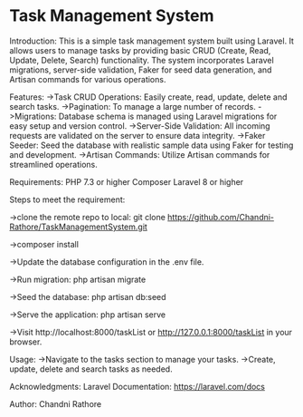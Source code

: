 # Task Management System
Introduction:
This is a simple task management system built using Laravel. It allows users to manage tasks by providing basic CRUD (Create, Read, Update, Delete, Search) functionality. The system incorporates Laravel migrations, server-side validation, Faker for seed data generation, and Artisan commands for various operations.

Features:
->Task CRUD Operations: Easily create, read, update, delete and search tasks.
->Pagination: To manage a large number of records.
->Migrations: Database schema is managed using Laravel migrations for easy setup and version control.
->Server-Side Validation: All incoming requests are validated on the server to ensure data integrity.
->Faker Seeder: Seed the database with realistic sample data using Faker for testing and development.
->Artisan Commands: Utilize Artisan commands for streamlined operations.

Requirements:
PHP 7.3 or higher
Composer
Laravel 8 or higher

Steps to meet the requirement:

->clone the remote repo to local:
git clone https://github.com/Chandni-Rathore/TaskManagementSystem.git

->composer install

->Update the database configuration in the .env file.

->Run migration:
php artisan migrate

->Seed the database:
php artisan db:seed

->Serve the application:
php artisan serve

->Visit http://localhost:8000/taskList or http://127.0.0.1:8000/taskList in your browser.

Usage:
->Navigate to the tasks section to manage your tasks.
->Create, update, delete and search tasks as needed.

Acknowledgments:
Laravel Documentation: https://laravel.com/docs


Author:
Chandni Rathore
